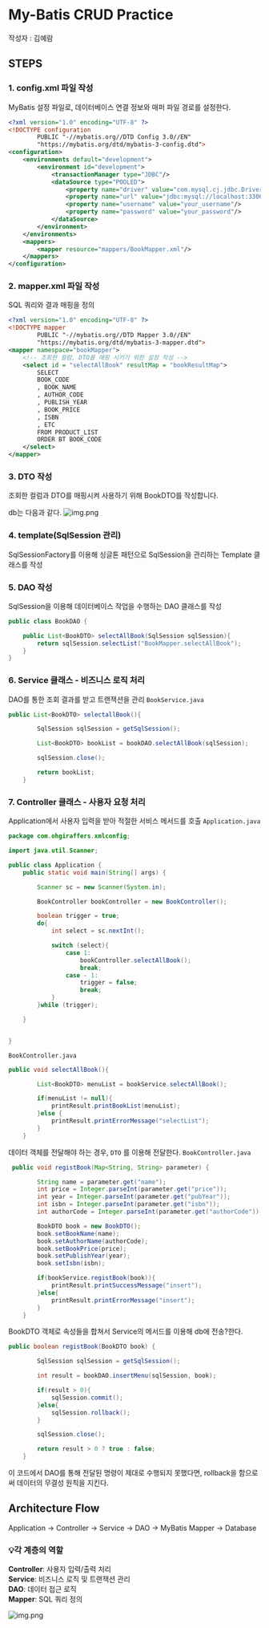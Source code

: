 # My-Batis CRUD Practice
작성자 : 김예람

## STEPS
### 1. config.xml 파일 작성
MyBatis 설정 파일로, 데이터베이스 연결 정보와 매퍼 파일 경로를 설정한다.
```xml
<?xml version="1.0" encoding="UTF-8" ?>
<!DOCTYPE configuration
        PUBLIC "-//mybatis.org//DTD Config 3.0//EN"
        "https://mybatis.org/dtd/mybatis-3-config.dtd">
<configuration>
    <environments default="development">
        <environment id="development">
            <transactionManager type="JDBC"/>
            <dataSource type="POOLED">
                <property name="driver" value="com.mysql.cj.jdbc.Driver"/>
                <property name="url" value="jdbc:mysql://localhost:3306/your_db"/>
                <property name="username" value="your_username"/>
                <property name="password" value="your_password"/>
            </dataSource>
        </environment>
    </environments>
    <mappers>
        <mapper resource="mappers/BookMapper.xml"/>
    </mappers>
</configuration>
```

### 2. mapper.xml 파일 작성
SQL 쿼리와 결과 매핑을 정의
```xml
<?xml version="1.0" encoding="UTF-8" ?>
<!DOCTYPE mapper
        PUBLIC "-//mybatis.org//DTD Mapper 3.0//EN"
        "https://mybatis.org/dtd/mybatis-3-mapper.dtd">
<mapper namespace="bookMapper">
    <!-- 조회한 컬럼, DTO를 매핑 시키기 위한 설정 작성 -->
    <select id = "selectAllBook" resultMap = "bookResultMap">
        SELECT
        BOOK_CODE
        , BOOK_NAME
        , AUTHOR_CODE
        , PUBLISH_YEAR
        , BOOK_PRICE
        , ISBN
        , ETC
        FROM PRODUCT_LIST
        ORDER BT BOOK_CODE
    </select>
</mapper>
```



### 3. DTO 작성
조회한 컬럼과 DTO를 매핑시켜 사용하기 위해 BookDTO를 작성합니다.

db는 다음과 같다.
![img.png](readme-resources/db-img.png)

### 4. template(SqlSession 관리)
SqlSessionFactory를 이용해 싱글톤 패턴으로 SqlSession을 관리하는 Template 클래스를 작성

### 5. DAO 작성
SqlSession을 이용해 데이터베이스 작업을 수행하는 DAO 클래스를 작성
```java
public class BookDAO {

    public List<BookDTO> selectAllBook(SqlSession sqlSession){
        return sqlSession.selectList("BookMapper.selectAllBook");
    }
}
```

### 6.  Service 클래스 - 비즈니스 로직 처리
DAO를 통한 조회 결과를 받고 트랜잭션을 관리
`BookService.java`
```java
public List<BookDTO> selectallBook(){

        SqlSession sqlSession = getSqlSession();

        List<BookDTO> bookList = bookDAO.selectAllBook(sqlSession);

        sqlSession.close();

        return bookList;
    }
 ```

### 7.  Controller 클래스 - 사용자 요청 처리
Application에서 사용자 입력을 받아 적절한 서비스 메서드를 호출
`Application.java`
```java
package com.ohgiraffers.xmlconfig;

import java.util.Scanner;

public class Application {
    public static void main(String[] args) {

        Scanner sc = new Scanner(System.in);

        BookController bookController = new BookController();

        boolean trigger = true;
        do{
            int select = sc.nextInt();

            switch (select){
                case 1:
                    bookController.selectAllBook();
                    break;
                case - 1:
                    trigger = false;
                    break;
            }
        }while (trigger);

    }


}
```

`BookController.java`
```java
public void selectAllBook(){

        List<BookDTO> menuList = bookService.selectAllBook();

        if(menuList != null){
            printResult.printBookList(menuList);
        }else {
            printResult.printErrorMessage("selectList");
        }
    }
```

데이터 객체를 전달해야 하는 경우, `DTO` 를 이용해 전달한다.
`BookController.java`
```java
 public void registBook(Map<String, String> parameter) {

        String name = parameter.get("name");
        int price = Integer.parseInt(parameter.get("price"));
        int year = Integer.parseInt(parameter.get("pubYear"));
        int isbn = Integer.parseInt(parameter.get("isbn"));
        int authorCode = Integer.parseInt(parameter.get("authorCode"));

        BookDTO book = new BookDTO();
        book.setBookName(name);
        book.setAuthorName(authorCode);
        book.setBookPrice(price);
        book.setPublishYear(year);
        book.setIsbn(isbn);

        if(bookService.registBook(book)){
            printResult.printSuccessMessage("insert");
        }else{
            printResult.printErrorMessage("insert");
        }
    }
```
BookDTO 객체로 속성들을 합쳐서 Service의 메서드를 이용해 db에 전송?한다.
```java
public boolean registBook(BookDTO book) {

        SqlSession sqlSession = getSqlSession();

        int result = bookDAO.insertMenu(sqlSession, book);

        if(result > 0){
            sqlSession.commit();
        }else{
            sqlSession.rollback();
        }

        sqlSession.close();

        return result > 0 ? true : false;
    }
```
이 코드에서 DAO를 통해 전달된 명령이 제대로 수행되지 못했다면, rollback을 함으로써
데이터의 무결성 원칙을 지킨다.

## Architecture Flow
Application → Controller → Service → DAO → MyBatis Mapper → Database

### 💡각 계층의 역할
**Controller**: 사용자 입력/출력 처리
<br>
**Service**: 비즈니스 로직 및 트랜잭션 관리<br>
**DAO**: 데이터 접근 로직<br>
**Mapper**: SQL 쿼리 정의

![img.png](readme-resources/diagram.png)